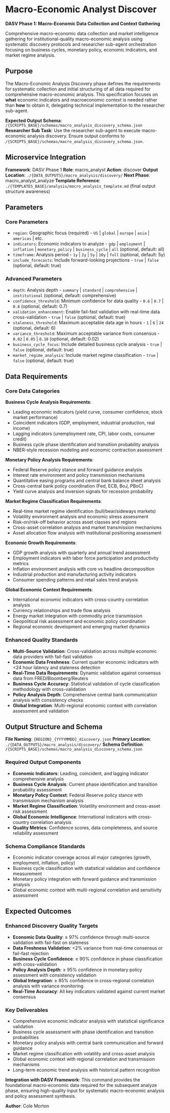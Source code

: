 # Macro-Economic Analyst Discover

**DASV Phase 1: Macro-Economic Data Collection and Context Gathering**

Comprehensive macro-economic data collection and market intelligence gathering for institutional-quality macro-economic analysis using systematic discovery protocols and researcher sub-agent orchestration focusing on business cycles, monetary policy, economic indicators, and market regime analysis.

## Purpose

The Macro-Economic Analysis Discovery phase defines the requirements for systematic collection and initial structuring of all data required for comprehensive macro-economic analysis. This specification focuses on **what** economic indicators and macroeconomic context is needed rather than **how** to obtain it, delegating technical implementation to the researcher sub-agent.

**Expected Output Schema**: `/{SCRIPTS_BASE}/schemas/macro_analysis_discovery_schema.json`
**Researcher Sub Task**: Use the researcher sub-agent to execute macro-economic analysis discovery. Ensure output conforms to `/{SCRIPTS_BASE}/schemas/macro_analysis_discovery_schema.json`.

## Microservice Integration

**Framework**: DASV Phase 1
**Role**: macro_analyst
**Action**: discover
**Output Location**: `./{DATA_OUTPUTS}/macro_analysis/discovery/`
**Next Phase**: macro_analyst_analyze
**Template Reference**: `./{TEMPLATES_BASE}/analysis/macro_analysis_template.md` (final output structure awareness)

## Parameters

### Core Parameters
- `region`: Geographic focus (required) - `US` | `global` | `europe` | `asia` | `americas` | etc.
- `indicators`: Economic indicators to analyze - `gdp` | `employment` | `inflation` | `monetary_policy` | `business_cycle` | `all` (optional, default: all)
- `timeframe`: Analysis period - `1y` | `2y` | `5y` | `10y` | `full` (optional, default: 5y)
- `include_forecasts`: Include forward-looking projections - `true` | `false` (optional, default: true)

### Advanced Parameters
- `depth`: Analysis depth - `summary` | `standard` | `comprehensive` | `institutional` (optional, default: comprehensive)
- `confidence_threshold`: Minimum confidence for data quality - `0.6` | `0.7` | `0.8` (optional, default: 0.7)
- `validation_enhancement`: Enable fail-fast validation with real-time data cross-validation - `true` | `false` (optional, default: true)
- `staleness_threshold`: Maximum acceptable data age in hours - `1` | `6` | `24` (optional, default: 6)
- `variance_threshold`: Maximum acceptable variance from consensus - `0.02` | `0.05` | `0.10` (optional, default: 0.02)
- `business_cycle_focus`: Include detailed business cycle analysis - `true` | `false` (optional, default: true)
- `market_regime_analysis`: Include market regime classification - `true` | `false` (optional, default: true)

## Data Requirements

### Core Data Categories

**Business Cycle Analysis Requirements**:
- Leading economic indicators (yield curve, consumer confidence, stock market performance)
- Coincident indicators (GDP, employment, industrial production, real income)
- Lagging indicators (unemployment rate, CPI, labor costs, consumer credit)
- Business cycle phase identification and transition probability analysis
- NBER-style recession modeling and economic contraction assessment

**Monetary Policy Analysis Requirements**:
- Federal Reserve policy stance and forward guidance analysis
- Interest rate environment and policy transmission mechanisms
- Quantitative easing programs and central bank balance sheet analysis
- Cross-central bank policy coordination (Fed, ECB, BoJ, PBoC)
- Yield curve analysis and inversion signals for recession probability

**Market Regime Classification Requirements**:
- Real-time market regime identification (bull/bear/sideways markets)
- Volatility environment analysis and economic stress assessment
- Risk-on/risk-off behavior across asset classes and regions
- Cross-asset correlation analysis and market transmission mechanisms
- Asset allocation flow analysis with institutional positioning assessment

**Economic Growth Requirements**:
- GDP growth analysis with quarterly and annual trend assessment
- Employment indicators with labor force participation and productivity metrics
- Inflation environment analysis with core vs headline decomposition
- Industrial production and manufacturing activity indicators
- Consumer spending patterns and retail sales trend analysis

**Global Economic Context Requirements**:
- International economic indicators with cross-country correlation analysis
- Currency relationships and trade flow analysis
- Energy market integration with commodity price transmission
- Geopolitical risk assessment and economic policy coordination
- Regional economic development and emerging market dynamics

### Enhanced Quality Standards
- **Multi-Source Validation**: Cross-validation across multiple economic data providers with fail-fast validation
- **Economic Data Freshness**: Current quarter economic indicators with <24 hour latency and staleness detection
- **Real-Time Data Requirements**: Dynamic validation against consensus data from FRED/Bloomberg/Reuters
- **Business Cycle Accuracy**: Statistical validation of cycle classification methodology with cross-validation
- **Policy Analysis Depth**: Comprehensive central bank communication analysis with consistency checks
- **Global Integration**: Multi-regional economic context with correlation assessment and validation

## Output Structure and Schema

**File Naming**: `{REGION}_{YYYYMMDD}_discovery.json`
**Primary Location**: `./{DATA_OUTPUTS}/macro_analysis/discovery/`
**Schema Definition**: `/{SCRIPTS_BASE}/schemas/macro_analysis_discovery_schema.json`

### Required Output Components
- **Economic Indicators**: Leading, coincident, and lagging indicator comprehensive analysis
- **Business Cycle Analysis**: Current phase identification and transition probability assessment
- **Monetary Policy Context**: Federal Reserve policy stance with transmission mechanism analysis
- **Market Regime Classification**: Volatility environment and cross-asset risk assessment
- **Global Economic Intelligence**: International indicators with cross-country correlation analysis
- **Quality Metrics**: Confidence scores, data completeness, and source reliability assessment

### Schema Compliance Standards
- Economic indicator coverage across all major categories (growth, employment, inflation, policy)
- Business cycle classification with statistical validation and confidence measurement
- Monetary policy integration with forward guidance and transmission analysis
- Global economic context with multi-regional correlation and sensitivity assessment

## Expected Outcomes

### Enhanced Discovery Quality Targets
- **Economic Data Quality**: ≥ 97% confidence through multi-source validation with fail-fast on staleness
- **Data Freshness Validation**: <2% variance from real-time consensus or fail-fast rejection
- **Business Cycle Confidence**: ≥ 90% confidence in phase classification with cross-validation
- **Policy Analysis Depth**: ≥ 95% confidence in monetary policy assessment with consistency validation
- **Global Integration**: ≥ 85% confidence in cross-regional correlation analysis with variance monitoring
- **Real-Time Accuracy**: All key indicators validated against current market consensus

### Key Deliverables
- Comprehensive economic indicator analysis with statistical significance validation
- Business cycle assessment with phase identification and transition probabilities
- Monetary policy analysis with central bank communication and forward guidance
- Market regime classification with volatility and cross-asset analysis
- Global economic context with regional correlation and transmission mechanisms
- Long-term economic trend analysis with historical pattern recognition

**Integration with DASV Framework**: This command provides the foundational macro-economic data required for the subsequent analyze phase, ensuring high-quality input for systematic macro-economic analysis and policy assessment synthesis.

**Author**: Cole Morton
